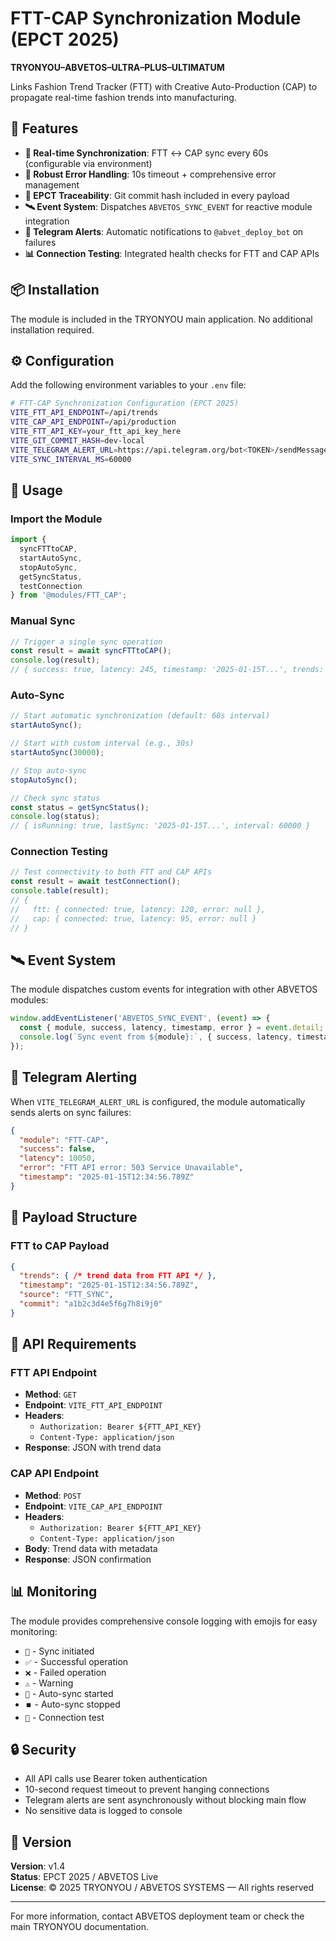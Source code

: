 # FTT-CAP Synchronization Module (EPCT 2025)

**TRYONYOU–ABVETOS–ULTRA–PLUS–ULTIMATUM**

Links Fashion Trend Tracker (FTT) with Creative Auto-Production (CAP) to propagate real-time fashion trends into manufacturing.

## 🧩 Features

- **🔁 Real-time Synchronization**: FTT ↔ CAP sync every 60s (configurable via environment)
- **🧱 Robust Error Handling**: 10s timeout + comprehensive error management
- **🧬 EPCT Traceability**: Git commit hash included in every payload
- **🛰️ Event System**: Dispatches `ABVETOS_SYNC_EVENT` for reactive module integration
- **📡 Telegram Alerts**: Automatic notifications to `@abvet_deploy_bot` on failures
- **📊 Connection Testing**: Integrated health checks for FTT and CAP APIs

## 📦 Installation

The module is included in the TRYONYOU main application. No additional installation required.

## ⚙️ Configuration

Add the following environment variables to your `.env` file:

```bash
# FTT-CAP Synchronization Configuration (EPCT 2025)
VITE_FTT_API_ENDPOINT=/api/trends
VITE_CAP_API_ENDPOINT=/api/production
VITE_FTT_API_KEY=your_ftt_api_key_here
VITE_GIT_COMMIT_HASH=dev-local
VITE_TELEGRAM_ALERT_URL=https://api.telegram.org/bot<TOKEN>/sendMessage
VITE_SYNC_INTERVAL_MS=60000
```

## 🚀 Usage

### Import the Module

```javascript
import { 
  syncFTTtoCAP, 
  startAutoSync, 
  stopAutoSync, 
  getSyncStatus, 
  testConnection 
} from '@modules/FTT_CAP';
```

### Manual Sync

```javascript
// Trigger a single sync operation
const result = await syncFTTtoCAP();
console.log(result);
// { success: true, latency: 245, timestamp: '2025-01-15T...', trends: {...}, capResp: {...} }
```

### Auto-Sync

```javascript
// Start automatic synchronization (default: 60s interval)
startAutoSync();

// Start with custom interval (e.g., 30s)
startAutoSync(30000);

// Stop auto-sync
stopAutoSync();

// Check sync status
const status = getSyncStatus();
console.log(status);
// { isRunning: true, lastSync: '2025-01-15T...', interval: 60000 }
```

### Connection Testing

```javascript
// Test connectivity to both FTT and CAP APIs
const result = await testConnection();
console.table(result);
// {
//   ftt: { connected: true, latency: 120, error: null },
//   cap: { connected: true, latency: 95, error: null }
// }
```

## 🛰️ Event System

The module dispatches custom events for integration with other ABVETOS modules:

```javascript
window.addEventListener('ABVETOS_SYNC_EVENT', (event) => {
  const { module, success, latency, timestamp, error } = event.detail;
  console.log(`Sync event from ${module}:`, { success, latency, timestamp });
});
```

## 📡 Telegram Alerting

When `VITE_TELEGRAM_ALERT_URL` is configured, the module automatically sends alerts on sync failures:

```json
{
  "module": "FTT-CAP",
  "success": false,
  "latency": 10050,
  "error": "FTT API error: 503 Service Unavailable",
  "timestamp": "2025-01-15T12:34:56.789Z"
}
```

## 🧬 Payload Structure

### FTT to CAP Payload

```json
{
  "trends": { /* trend data from FTT API */ },
  "timestamp": "2025-01-15T12:34:56.789Z",
  "source": "FTT_SYNC",
  "commit": "a1b2c3d4e5f6g7h8i9j0"
}
```

## 🔧 API Requirements

### FTT API Endpoint

- **Method**: `GET`
- **Endpoint**: `VITE_FTT_API_ENDPOINT`
- **Headers**: 
  - `Authorization: Bearer ${FTT_API_KEY}`
  - `Content-Type: application/json`
- **Response**: JSON with trend data

### CAP API Endpoint

- **Method**: `POST`
- **Endpoint**: `VITE_CAP_API_ENDPOINT`
- **Headers**:
  - `Authorization: Bearer ${FTT_API_KEY}`
  - `Content-Type: application/json`
- **Body**: Trend data with metadata
- **Response**: JSON confirmation

## 📊 Monitoring

The module provides comprehensive console logging with emojis for easy monitoring:

- `🔄` - Sync initiated
- `✅` - Successful operation
- `❌` - Failed operation
- `⚠️` - Warning
- `🚀` - Auto-sync started
- `⏹️` - Auto-sync stopped
- `🧪` - Connection test

## 🔒 Security

- All API calls use Bearer token authentication
- 10-second request timeout to prevent hanging connections
- Telegram alerts are sent asynchronously without blocking main flow
- No sensitive data is logged to console

## 📝 Version

**Version**: v1.4  
**Status**: EPCT 2025 / ABVETOS Live  
**License**: © 2025 TRYONYOU / ABVETOS SYSTEMS — All rights reserved

---

For more information, contact ABVETOS deployment team or check the main TRYONYOU documentation.
